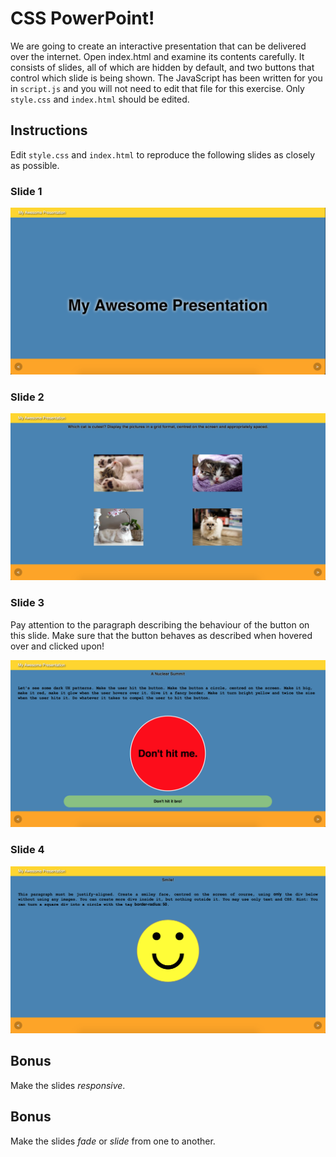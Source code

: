 # CSS PowerPoint!

We are going to create an interactive presentation that can be delivered over the internet. Open index.html and examine its contents carefully. It consists of slides, all of which are hidden by default, and two buttons that control which slide is being shown. The JavaScript has been written for you in `script.js` and you will not need to edit that file for this exercise. Only `style.css` and `index.html` should be edited.

## Instructions

Edit `style.css` and `index.html` to reproduce the following slides as closely as possible.

### Slide 1
![alt text](./slide-1.png "Slide 1")

### Slide 2
![alt text](./slide-2.png "Slide 2")

### Slide 3
Pay attention to the paragraph describing the behaviour of the button on this slide. Make sure that the button behaves as described when hovered over and clicked upon!

![alt text](./slide-3.png "Slide 3")

### Slide 4
![alt text](./slide-4.png "Slide 4")

## Bonus
Make the slides _responsive_.

## Bonus
Make the slides _fade_ or _slide_ from one to another.
